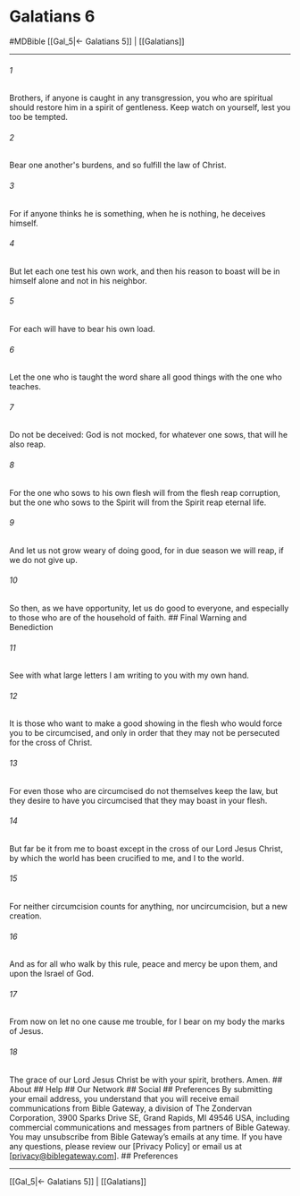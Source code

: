 # Galatians 6
#MDBible
[[Gal_5|← Galatians 5]] | [[Galatians]]

***






###### 1 


Brothers, if anyone is caught in any transgression, you who are spiritual should restore him in a spirit of gentleness. Keep watch on yourself, lest you too be tempted. 





###### 2 


Bear one another's burdens, and so fulfill the law of Christ. 





###### 3 


For if anyone thinks he is something, when he is nothing, he deceives himself. 





###### 4 


But let each one test his own work, and then his reason to boast will be in himself alone and not in his neighbor. 





###### 5 


For each will have to bear his own load. 





###### 6 


Let the one who is taught the word share all good things with the one who teaches. 





###### 7 


Do not be deceived: God is not mocked, for whatever one sows, that will he also reap. 





###### 8 


For the one who sows to his own flesh will from the flesh reap corruption, but the one who sows to the Spirit will from the Spirit reap eternal life. 





###### 9 


And let us not grow weary of doing good, for in due season we will reap, if we do not give up. 





###### 10 


So then, as we have opportunity, let us do good to everyone, and especially to those who are of the household of faith. ## Final Warning and Benediction 





###### 11 


See with what large letters I am writing to you with my own hand. 





###### 12 


It is those who want to make a good showing in the flesh who would force you to be circumcised, and only in order that they may not be persecuted for the cross of Christ. 





###### 13 


For even those who are circumcised do not themselves keep the law, but they desire to have you circumcised that they may boast in your flesh. 





###### 14 


But far be it from me to boast except in the cross of our Lord Jesus Christ, by which the world has been crucified to me, and I to the world. 





###### 15 


For neither circumcision counts for anything, nor uncircumcision, but a new creation. 





###### 16 


And as for all who walk by this rule, peace and mercy be upon them, and upon the Israel of God. 





###### 17 


From now on let no one cause me trouble, for I bear on my body the marks of Jesus. 





###### 18 


The grace of our Lord Jesus Christ be with your spirit, brothers. Amen. ## About ## Help ## Our Network ## Social ## Preferences By submitting your email address, you understand that you will receive email communications from Bible Gateway, a division of The Zondervan Corporation, 3900 Sparks Drive SE, Grand Rapids, MI 49546 USA, including commercial communications and messages from partners of Bible Gateway. You may unsubscribe from Bible Gateway&rsquo;s emails at any time. If you have any questions, please review our [Privacy Policy] or email us at [privacy@biblegateway.com]. ## Preferences

***

[[Gal_5|← Galatians 5]] | [[Galatians]]
